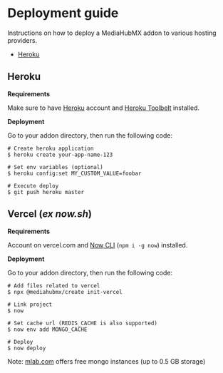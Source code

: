 # Deployment guide

Instructions on how to deploy a MediaHubMX addon to various hosting providers.

- [Heroku](#Heroku)

## Heroku

**Requirements**

Make sure to have [Heroku](https://www.heroku.com/) account and [Heroku Toolbelt](https://devcenter.heroku.com/articles/heroku-cli) installed.

**Deployment**

Go to your addon directory, then run the following code:

```shell
# Create heroku application
$ heroku create your-app-name-123

# Set env variables (optional)
$ heroku config:set MY_CUSTOM_VALUE=foobar

# Execute deploy
$ git push heroku master
```

## Vercel (_ex now.sh_)

**Requirements**

Account on vercel.com and [Now CLI](https://www.npmjs.com/package/now) (`npm i -g now`) installed.

**Deployment**

Go to your addon directory, then run the following code:

```shell
# Add files related to vercel
$ npx @mediahubmx/create init-vercel

# Link project
$ now

# Set cache url (REDIS_CACHE is also supported)
$ now env add MONGO_CACHE

# Deploy
$ now deploy
```

Note: [mlab.com](https://mlab.com/) offers free mongo instances (up to 0.5 GB storage)
